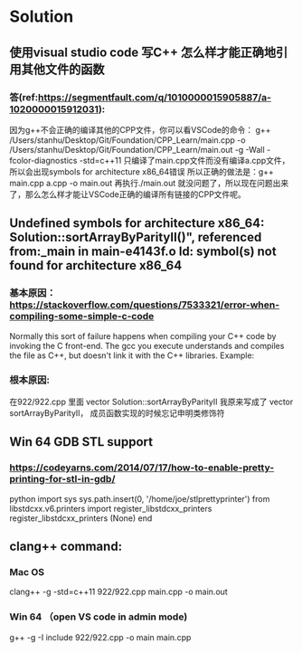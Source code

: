# Solution

## 使用visual studio code 写C++ 怎么样才能正确地引用其他文件的函数
### 答(ref:https://segmentfault.com/q/1010000015905887/a-1020000015912031):
因为g++不会正确的编译其他的CPP文件，你可以看VSCode的命令：
g++ /Users/stanhu/Desktop/Git/Foundation/CPP_Learn/main.cpp -o /Users/stanhu/Desktop/Git/Foundation/CPP_Learn/main.out -g -Wall -fcolor-diagnostics -std=c++11
只编译了main.cpp文件而没有编译a.cpp文件，所以会出现symbols for architecture x86_64错误
所以正确的做法是：g++ main.cpp a.cpp -o main.out
再执行./main.out
就没问题了，所以现在问题出来了，那么怎么样才能让VSCode正确的编译所有链接的CPP文件呢。

## Undefined symbols for architecture x86_64: Solution::sortArrayByParityII()", referenced from:_main in main-e4143f.o ld: symbol(s) not found for architecture x86_64
### 基本原因：https://stackoverflow.com/questions/7533321/error-when-compiling-some-simple-c-code
Normally this sort of failure happens when compiling your C++ code by invoking the C front-end. The gcc you execute understands and compiles the file as C++, but doesn't link it with the C++ libraries. Example:

### 根本原因: 
在922/922.cpp 里面 vector<int> Solution::sortArrayByParityII
我原来写成了 vector<int> sortArrayByParityII， 成员函数实现的时候忘记申明类修饰符



## Win 64 GDB STL support
### https://codeyarns.com/2014/07/17/how-to-enable-pretty-printing-for-stl-in-gdb/
python
import sys
sys.path.insert(0, '/home/joe/stlprettyprinter')
from libstdcxx.v6.printers import register_libstdcxx_printers
register_libstdcxx_printers (None)
end

## clang++ command:
### Mac OS
clang++ -g -std=c++11 922/922.cpp main.cpp -o main.out
### Win 64 （open VS code in admin mode)
g++ -g -I include 922/922.cpp -o main main.cpp
